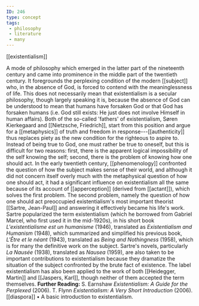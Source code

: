 ```yaml
---
ID: 246
type: concept
tags: 
 - philosophy
 - literature
 - many
---
```


[[existentialism]]

 A mode of
philosophy which emerged in the latter part of the nineteenth century
and came into prominence in the middle part of the twentieth century. It
foregrounds the perplexing condition of the modern
[[subject]] who, in the
absence of God, is forced to contend with the meaninglessness of life.
This does not necessarily mean that existentialism is a secular
philosophy, though largely speaking it is, because the absence of God
can be understood to mean that humans have forsaken God or that God has
forsaken humans (i.e. God still exists: He just does not involve Himself
in human affairs). Both of the so-called 'fathers' of existentialism,
Søren Kierkegaard and [[Nietzsche, Friedrich]], start from this
position and argue for a
[[metaphysics]] of truth and
freedom in
response---[[authenticity]]
thus replaces piety as the new condition for the righteous to aspire to.
Instead of being true to God, one must rather be true to oneself, but
this is difficult for two reasons: first, there is the apparent logical
impossibility of the self knowing the self; second, there is the problem
of knowing how one should act. In the early twentieth century,
[[phenomenology]] confronted
the question of how the subject makes sense of their world, and although
it did not concern itself overly much with the metaphysical question of
how one should act, it had a significant influence on existentialism all
the same because of its account of
[[apperception]] (derived
from [[actant]]), which solves
the first problem. The second problem, namely the question of how one
should act preoccupied existentialism's most important theorist
[[Sartre, Jean-Paul]] and
answering it effectively became his life's work. Sartre popularized the
term existentialism (which he borrowed from Gabriel Marcel, who first
used it in the mid-1920s), in his short book *L'existentialisme est un
humanisme* (1946), translated as *Existentialism and Humanism* (1948),
which summarized and simplified his previous book, *L'Être et le néant*
(1943), translated as *Being and Nothingness* (1958), which is for many
the definitive work on the subject. Sartre's novels, particularly *La Nausée* (1938), translated as *Nausea* (1959), are also taken to be
important contributions to existentialism because they dramatize the
situation of the subject confronted by the brute fact of existence. The
label existentialism has also been applied to the work of both [[Heidegger, Martin]] and [[Jaspers, Karl]], though neither of
them accepted the term themselves.
**Further Reading:** S. Earnshaw *Existentialism: A Guide for the
Perplexed* (2006).
T. Flynn *Existentialism: A Very Short Introduction* (2006).
[[diaspora]]
• A basic introduction to existentialism.

